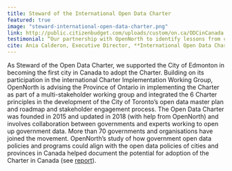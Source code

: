 ```yaml
---
title: Steward of the International Open Data Charter
featured: true
image: "steward-international-open-data-charter.png"
link: http://public.citizenbudget.com/uploads/custom/on.ca/ODCinCanada.pdf
testimonial: “Our partnership with OpenNorth to identify lessons from city pioneers worldwide in opening up data highlighted a number of important recommendations for officials to encourage trust in government, improve the provision of services, and stimulate economic growth. This work is a clear example of a crucial role they play globally in supporting governmental capacity to create the cities of the future.”
cite: Ania Calderon, Executive Director, **International Open Data Charter**
---
```

As Steward of the Open Data Charter, we supported the City of Edmonton in becoming the first city in Canada to adopt the Charter. Building on its participation in the international Charter Implementation Working Group, OpenNorth is advising the Province of Ontario in implementing the Charter as part of a multi-stakeholder working group and integrated the 6 Charter principles in the development of the City of Toronto’s open data master plan and roadmap and stakeholder engagement process. The Open Data Charter was founded in 2015 and updated in 2018 (with help from OpenNorth) and involves collaboration between governments and experts working to open up government data. More than 70 governments and organisations have joined the movement. OpenNorth’s study of how government open data policies and programs could align with the open data policies of cities and provinces in Canada helped document the potential for adoption of the Charter in Canada (see [report](http://public.citizenbudget.com/uploads/custom/on.ca/ODCinCanada.pdf "report")).
